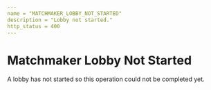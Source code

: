 ```yaml
---
name = "MATCHMAKER_LOBBY_NOT_STARTED"
description = "Lobby not started."
http_status = 400
---
```


# Matchmaker Lobby Not Started

A lobby has not started so this operation could not be completed yet.

